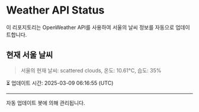 
# Weather API Status

이 리포지토리는 OpenWeather API를 사용하여 서울의 날씨 정보를 자동으로 업데이트합니다.

## 현재 서울 날씨
> 서울의 현재 날씨: scattered clouds, 온도: 10.61°C, 습도: 35%

⏳ 업데이트 시간: 2025-03-09 06:16:55 (UTC)

---
자동 업데이트 봇에 의해 관리됩니다.
